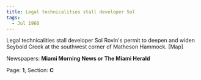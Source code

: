 ```yaml
---  
title: Legal technicalities stall developer Sol  
tags:  
  - Jul 1960  
---  
```

  
Legal technicalities stall developer Sol Rovin's permit to deepen and widen Seybold Creek at the southwest corner of Matheson Hammock. [Map]  
  
Newspapers: **Miami Morning News or The Miami Herald**  
  
Page: **1**, Section: **C** 
